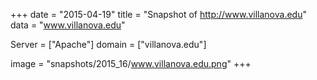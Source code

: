 
+++
date = "2015-04-19"
title = "Snapshot of http://www.villanova.edu"
data = "www.villanova.edu"

Server = ["Apache"]
domain = ["villanova.edu"]

  image = "snapshots/2015_16/www.villanova.edu.png"
+++
#
